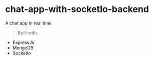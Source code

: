 # chat-app-with-socketIo-backend
A chat app in real time
> Built with 
- ExpressJs
- MongoDB
- SocketIo

